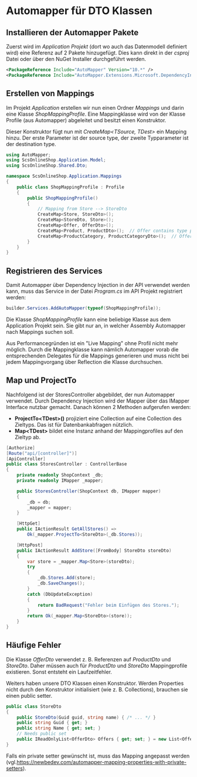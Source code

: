 # Automapper für DTO Klassen

## Installieren der Automapper Pakete

Zuerst wird im *Application Projekt* (dort wo auch das Datenmodell definiert wird) eine Referenz
auf 2 Pakete hinzugefügt. Dies kann direkt in der *csproj* Datei oder über den NuGet 
Installer durchgeführt werden.

```xml
<PackageReference Include="AutoMapper" Version="10.*" />
<PackageReference Include="AutoMapper.Extensions.Microsoft.DependencyInjection" Version="8.*" />
```

## Erstellen von Mappings

Im Projekt *Application* erstellen wir nun einen Ordner *Mappings* und darin eine Klasse
*ShopMappingProfile*. Eine Mappingklasse wird von der Klasse Profile (aus Automapper) abgeleitet
und besitzt einen Konstruktor.

Dieser Konstruktor fügt nun mit *CreateMap\<TSource, TDest\>* ein Mapping hinzu. Der erste
Parameter ist der source type, der zweite Typparameter ist der destination type.

```c#
using AutoMapper;
using ScsOnlineShop.Application.Model;
using ScsOnlineShop.Shared.Dto;

namespace ScsOnlineShop.Application.Mappings
{
    public class ShopMappingProfile : Profile
    {
        public ShopMappingProfile()
        {
            // Mapping from Store --> StoreDto
            CreateMap<Store, StoreDto>();
            CreateMap<StoreDto, Store>();
            CreateMap<Offer, OfferDto>();
            CreateMap<Product, ProductDto>();  // Offer contains type product, so we have to add a mapping for product.
            CreateMap<ProductCategory, ProductCategoryDto>();  // Offer contains type product, so we have to add a mapping for product.
        }
    }
}


```
## Registrieren des Services

Damit Automapper über Dependency Injection in der API verwendet werden kann, muss das Service in
der Datei *Program.cs* im API Projekt registriert werden:

```c#
builder.Services.AddAutoMapper(typeof(ShopMappingProfile));
```

Die Klasse *ShopMappingProfile* kann eine beliebige Klasse aus dem Application Projekt sein. Sie
gibt nur an, in welcher Assembly Automapper nach Mappings suchen soll.

Aus Performancegründen ist ein "Live Mapping" ohne Profil nicht mehr möglich. Durch die
Mappingklasse kann nämlich Automapper vorab die entsprechenden Delegates für die Mappings
generieren und muss nicht bei jedem Mappingvorgang über Reflection die Klasse durchsuchen.

## Map und ProjectTo

Nachfolgend ist der StoresController abgebildet, der nun Automapper verwendet. Durch
Dependency Injection wird der Mapper über das IMapper Interface nutzbar gemacht. Danach können
2 Methoden aufgerufen werden:
- **ProjectTo\<TDest\>()** projiziert eine Collection auf eine Collection des Zieltyps. Das ist für
  Datenbankabfragen nützlich.
- **Map\<TDest\>** bildet eine Instanz anhand der Mappingprofiles auf den Zieltyp ab.
  
```c#
[Authorize]
[Route("api/[controller]")]
[ApiController]
public class StoresController : ControllerBase
{
    private readonly ShopContext _db;
    private readonly IMapper _mapper;

    public StoresController(ShopContext db, IMapper mapper)
    {
        _db = db;
        _mapper = mapper;
    }

    [HttpGet]
    public IActionResult GetAllStores() =>
        Ok(_mapper.ProjectTo<StoreDto>(_db.Stores));

    [HttpPost]
    public IActionResult AddStore([FromBody] StoreDto storeDto)
    {
        var store = _mapper.Map<Store>(storeDto);
        try
        {
            _db.Stores.Add(store);
            _db.SaveChanges();
        }
        catch (DbUpdateException)
        {
            return BadRequest("Fehler beim Einfügen des Stores.");
        }
        return Ok(_mapper.Map<StoreDto>(store));
    }
}
```

## Häufige Fehler

Die Klasse *OfferDto* verwendet z. B. Referenzen auf *ProductDto* und *StoreDto*. Daher müssen auch
für *ProductDto* und *StoreDto* Mappingprofile existieren. Sonst entsteht ein Laufzeitfehler.

Weiters haben unsere DTO Klassen einen Konstruktor. Werden Properties nicht durch den
Konstruktor initialisiert (wie z. B. Collections), brauchen sie einen public setter.

```c#
public class StoreDto
{
    public StoreDto(Guid guid, string name) { /* ... */ }
    public string Guid { get; }
    public string Name { get; set; }
    // Needs public set
    public IReadOnlyList<OfferDto> Offers { get; set; } = new List<OfferDto>();
}
```

Falls ein private setter gewünscht ist, muss das Mapping angepasst werden
(vgl.https://newbedev.com/automapper-mapping-properties-with-private-setters).